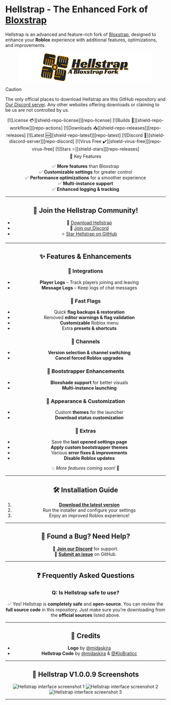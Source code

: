 # **Hellstrap - The Enhanced Fork of [Bloxstrap](https://github.com/bloxstraplabs/bloxstrap)**

Hellstrap is an advanced and feature-rich fork of [Bloxstrap](https://github.com/bloxstraplabs/bloxstrap), designed to enhance your **Roblox** experience with additional features, optimizations, and improvements.


<p align="center">
   <img src="https://github.com/midaskira/Hellstrap/raw/main/Images/Hellstrap-full-light.png" width="420" alt="Hellstrap Light Mode">
</p>

> [!CAUTION]
> The only official places to download Hellstrap are this GitHub repository and [Our Discord server](https://discord.gg/UuxcfqPNnA). Any other websites offering downloads or claiming to be us are not controlled by us.


<div align="center">
[![License 💳][shield-repo-license]][repo-license]
[![Builds 🔨][shield-repo-workflow]][repo-actions]
[![Downloads 📥][shield-repo-releases]][repo-releases]
[![Latest 🆕][shield-repo-latest]][repo-latest]
[![Discord 💬][shield-discord-server]][repo-discord]
[![Virus Free ✔️][shield-virus-free]][repo-virus-free]
[![Stars ⭐][shield-stars]][repo-releases]

[shield-repo-license]:  https://img.shields.io/github/license/midaskira/Hellstrap?style=flat-square&color=FFCO0
[shield-repo-workflow]: https://img.shields.io/github/actions/workflow/status/midaskira/Hellstrap/ci-release.yml?branch=main&label=🔨%20Builds
[shield-repo-releases]: https://img.shields.io/github/downloads/midaskira/Hellstrap/latest/total?color=981bfe&label=📥%20Downloads
[shield-repo-latest]:   https://img.shields.io/github/v/release/midaskira/Hellstrap?color=7a39fb&label=🆕%20Latest
[shield-discord-server]: https://img.shields.io/discord/1333479052853383199?logo=discord&logoColor=white&label=💬%20Discord&color=4d3dff
[shield-virus-free]: https://img.shields.io/badge/Virus%20Free-✔️-00B140?style=flat-square
[shield-stars]: https://img.shields.io/github/stars/midaskira/Hellstrap?color=FFD700&label=⭐%20Stars

[repo-license]:  https://github.com/midaskira/Hellstrap/blob/main/LICENSE.md
[repo-actions]:  https://github.com/midaskira/Hellstrap/actions
[repo-releases]: https://github.com/midaskira/Hellstrap/releases
[repo-latest]:   https://github.com/midaskira/Hellstrap/releases/latest
[repo-discord]:  https://discord.gg/UuxcfqPNnA
[repo-virus-free]: https://opentip.kaspersky.com/87EBA70EE3385DE38C2A705499B4899E4CEF6C6734C83632C4A5D6C33C84CD88/results?tab=upload

<div

## 🚀 Key Features
✅ **More features** than Bloxstrap  
✅ **Customizable settings** for greater control  
✅ **Performance optimizations** for a smoother experience  
✅ **Multi-instance support**  
✅ **Enhanced logging & tracking**  

---

## 🌟 Join the Hellstrap Community!
- 📂 [Download Hellstrap](https://github.com/midaskira/Hellstrap/releases)
- 💬 [Join our Discord](https://discord.gg/UuxcfqPNnA)
- ⭐ [Star Hellstrap on GitHub](https://github.com/midaskira/Hellstrap/stargazers)

---

## ✨ Features & Enhancements

### 🔹 **Integrations**
- **Player Logs** – Track players joining and leaving  
- **Message Logs** – Keep logs of chat messages  

### 🔹 **Fast Flags**
- Quick **flag backups & restoration**  
- Removed **editor warnings & flag validation**  
- **Customizable** Roblox menu  
- Extra **presets & shortcuts**  

### 🔹 **Channels**
- **Version selection & channel switching**  
- **Cancel forced Roblox upgrades**  

### 🔹 **Bootstrapper Enhancements**
- **Bloxshade support** for better visuals  
- **Multi-instance launching**  

### 🔹 **Appearance & Customization**
- Custom **themes** for the launcher  
- **Download status customization**  

### 🔹 **Extras**
- Save the **last opened settings page**  
- **Apply custom bootstrapper themes**  
- Various **error fixes & improvements**  
- **Disable Roblox updates**  

💡 *More features coming soon!* 🚀

---

## 🛠️ Installation Guide
1. **[Download the latest version](https://github.com/midaskira/Hellstrap/releases)**  
2. Run the installer and configure your settings  
3. Enjoy an improved Roblox experience!  

---

## 🐞 Found a Bug? Need Help?
💬 **[Join our Discord](https://discord.gg/UuxcfqPNnA)** for support.  
📌 **[Submit an issue](https://github.com/midaskira/Hellstrap/issues)** on GitHub.  

---

## ❓ Frequently Asked Questions

### **Q: Is Hellstrap safe to use?**
✅ Yes! Hellstrap is **completely safe** and **open-source**. You can review the **full source code** in this repository. Just make sure you're downloading from the **official sources** listed above.

---

## 🎨 Credits
- **Logo** by [@midaskira](https://github.com/midaskira)  
- **Hellstrap Code** by [@midaskira](https://github.com/midaskira) & [@KloBraticc](https://github.com/KloBraticc)  

---

## 📸 Hellstrap V1.0.0.9 Screenshots

<p align="center">
    <img src="https://i.imgur.com/5lMtLOW.png" alt="Hellstrap interface screenshot 1">
    <img src="https://i.imgur.com/cFBmtfO.png" alt="Hellstrap interface screenshot 2">
    <img src="https://i.imgur.com/xYTZU7x.png" alt="Hellstrap interface screenshot 3">
</p>

---


